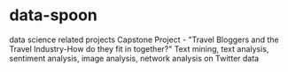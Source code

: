 # data-spoon
data science related projects
Capstone Project - "Travel Bloggers and the Travel Industry-How do they fit in together?"
Text mining, text analysis, sentiment analysis, image analysis, network analysis on Twitter data
